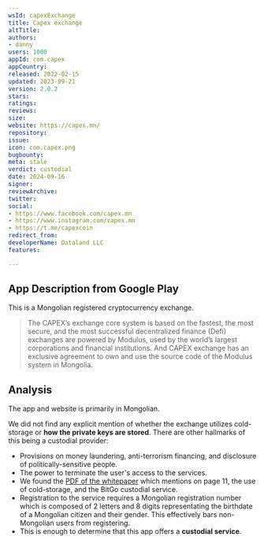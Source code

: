 ```yaml
---
wsId: capexExchange
title: Capex exchange
altTitle: 
authors:
- danny
users: 1000
appId: com.capex
appCountry: 
released: 2022-02-15
updated: 2023-09-21
version: 2.0.2
stars: 
ratings: 
reviews: 
size: 
website: https://capex.mn/
repository: 
issue: 
icon: com.capex.png
bugbounty: 
meta: stale
verdict: custodial
date: 2024-09-16
signer: 
reviewArchive: 
twitter: 
social:
- https://www.facebook.com/capex.mn
- https://www.instagram.com/capex.mn
- https://t.me/capexcoin
redirect_from: 
developerName: Dataland LLC
features: 

---
```


## App Description from Google Play

This is a Mongolian registered cryptocurrency exchange. 

> The CAPEX’s exchange core system is based on the fastest, the most secure, and the most successful decentralized finance (Defi) exchanges are powered by Modulus, used by the world’s largest corporations and financial institutions. And CAPEX exchange has an exclusive agreement to own and use the source code of the Modulus system in Mongolia.

## Analysis

The app and website is primarily in Mongolian. 

We did not find any explicit mention of whether the exchange utilizes cold-storage or **how the private keys are stored**. There are other hallmarks of this being a custodial provider: 

- Provisions on money laundering, anti-terrorism financing, and disclosure of politically-sensitive people.
- The power to terminate the user's access to the services.
- We found the [PDF of the whitepaper](https://capex.mn/privacy/CPX_WP-min.pdf) which mentions on page 11, the use of cold-storage, and the BitGo custodial service. 
- Registration to the service requires a Mongolian registration number which is composed of 2 letters and 8 digits representating the birthdate of a Mongolian citizen and their gender. This effectively bars non-Mongolian users from registering. 
- This is enough to determine that this app offers a **custodial service**.






